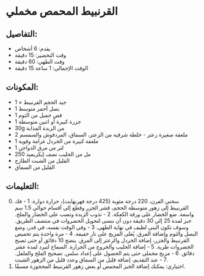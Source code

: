 # القرنبيط المحمص مخملي

## التفاصيل:
* يقدم: 6 أشخاص
* وقت التحضير: 15 دقيقة
* وقت الطهي: 60 دقيقة
* الوقت الإجمالي: 1 ساعة 15 دقيقة

## المكونات:
* 1 × جيد الحجم القرنبيط
* 1 بصل أحمر متوسط
* 1 فص جميل من الثوم
* 1 جزرة كبيرة أو اثنين متوسطة
* 30g من الزبدة المذابة
* 2 ملعقة صغيرة زعتر - خلطة شرقية من الزعتر، السماق، المردقوش والسمسم
* 1 ملعقة كبيرة من الخردل غرامة وقوية
* 1 لتر من مرق الدواجن
* 250 مل من الحليب نصف إيكريميد
* القليل من الشبت الطازج
* القليل من السماق

## التعليمات:
0. سخني الفرن، 220 درجة مئوية (425 درجة فهرنهايت)، حرارة دوارة.
1 - فك القرنبيط إلى زهور متوسطة الحجم، قشر الجزر وقطع إلى أقسام حوالي 1.5 سم واسعة. ضع الخضار على ورقة الكعكة.
2 - تذوب الزبدة وتصب على الخضار والملح. خبز لمدة 25 إلى 30 دقيقة دون أن ننسى لتحويل الخضروات في منتصف الطريق. وسوف تكون البني لطيف في نهاية الطهي.
3 - وفي الوقت نفسه، في قدر، وضع البصل والثوم وإضافة المرق. يُغلى المزيج على نار خفيفة.
4 - مرة واحدة يتم تحميص القرنبيط والجزر، إضافة الخردل والزعتر إلى المرق. ينضج 10 دقائق أو حتى تصبح الخضروات طرية.
5 - إضافة الحليب والخروج من الحرارة. السماح لتبرد لمدة عشر دقائق.
6 - مزيج مخملي حتى يتم الحصول على إعداد سلس. تصحيح الملح والفلفل.
7 - عند التقديم، إضافة قليل من السماق وعدد قليل من الزهور الشبت.
8. اختياري: يمكنك إضافة الخبز المحمص أو بعض زهور القرنبيط المحجوزة مسبقًا.